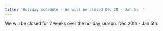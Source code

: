 ```yaml
---
title: 'Holiday schedule - We will be closed Dec 20 - Jan 5.  '
---
```

We will be closed for 2 weeks over the holiday season.  Dec 20th - Jan 5th.
